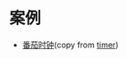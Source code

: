 # 案例

* [番茄时钟](https://github.com/hewq/wechat-miniprograms/tree/master/timer)(copy from [timer](https://github.com/kraaas/timer))

